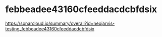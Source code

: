 # febbeadee43160cfeeddacdcbfdsix
https://sonarcloud.io/summary/overall?id=neojarvis-testing_febbeadee43160cfeeddacdcbfdsix
